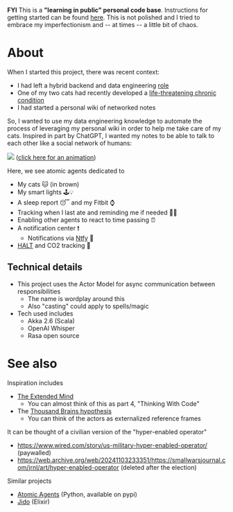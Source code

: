 **FYI** This is a **"learning in public" personal code base**. Instructions for getting started can be found [here](https://github.com/micseydel/tinker-starter-vault/). This is not polished and I tried to embrace my imperfectionism and -- at times -- a little bit of chaos.

# About

When I started this project, there was recent context:
- I had left a hybrid backend and data engineering [role](https://techblog.livongo.com/etl-from-mongo-to-redshift/)
- One of my two cats had recently developed a [life-threatening chronic condition](https://vcahospitals.com/know-your-pet/feline-idiopathic-cystitis)
- I had started a personal wiki of networked notes

So, I wanted to use my data engineering knowledge to automate the process of leveraging my personal wiki in order to help me take care of my cats. Inspired in part by ChatGPT, I wanted my notes to be able to talk to each other like a social network of humans:

![](https://i.imgur.com/ErAay7m.png)
([click here for an animation](https://imgur.com/a/extended-mind-visualization-2024-10-20-Hygmvkq))

Here, we see atomic agents dedicated to
- My cats 🐱 (in brown)
- My smart lights 🕹️💡
- A sleep report 😴 and my Fitbit ⌚️
- Tracking when I last ate and reminding me if needed 🫢🥗
- Enabling other agents to react to time passing ⏰
- A notification center ❗️
  - Notifications via [Ntfy](https://ntfy.sh/) 📧
- [HALT](https://health.clevelandclinic.org/halt-hungry-angry-lonely-tired) and CO2 tracking 🛑

## Technical details

- This project uses the Actor Model for async communication between responsibilities
  - The name is wordplay around this
  - Also "casting" could apply to spells/magic
- Tech used includes
  - Akka 2.6 (Scala)
  - OpenAI Whisper
  - Rasa open source

# See also

Inspiration includes
- [The Extended Mind](https://anniemurphypaul.com/books/the-extended-mind/)
  - You can almost think of this as part 4, "Thinking With Code"
- The [Thousand Brains hypothesis](https://www.numenta.com/resources/books/a-thousand-brains-by-jeff-hawkins/)
  - You can think of the actors as externalized reference frames

It can be thought of a civilian version of the "hyper-enabled operator"
- https://www.wired.com/story/us-military-hyper-enabled-operator/ (paywalled)
- https://web.archive.org/web/20241103233351/https://smallwarsjournal.com/jrnl/art/hyper-enabled-operator (deleted after the election)

Similar projects
- [Atomic Agents](https://github.com/BrainBlend-AI/atomic-agents) (Python, available on pypi)
- [Jido](https://elixirforum.com/t/jido-a-sdk-for-building-autonomous-agent-systems/68418/5) (Elixir)

